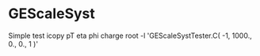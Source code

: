 # GEScaleSyst

Simple test
                              icopy  pT      eta   phi   charge
root -l 'GEScaleSystTester.C( -1,    1000.,  0.,   0.,   1 )'

